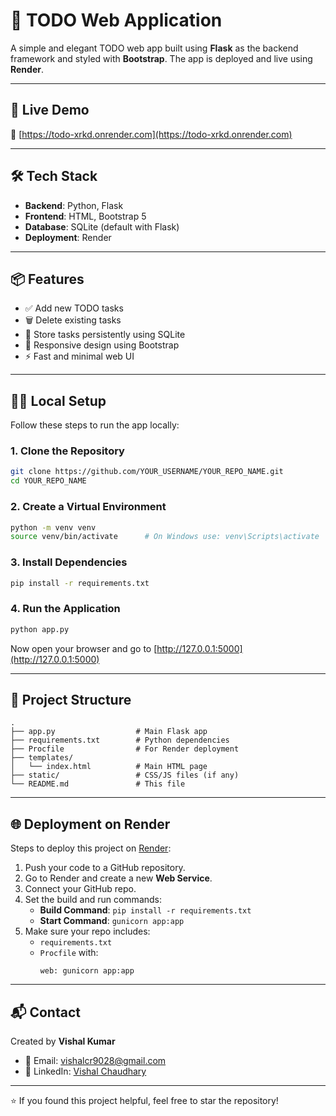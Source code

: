 
# 📝 TODO Web Application

A simple and elegant TODO web app built using **Flask** as the backend framework and styled with **Bootstrap**. The app is deployed and live using **Render**.

---

## 🚀 Live Demo

🔗 [https://todo-xrkd.onrender.com](https://todo-xrkd.onrender.com)

---

## 🛠️ Tech Stack

- **Backend**: Python, Flask
- **Frontend**: HTML, Bootstrap 5
- **Database**: SQLite (default with Flask)
- **Deployment**: Render

---

## 📦 Features

- ✅ Add new TODO tasks
- 🗑️ Delete existing tasks
- 🧾 Store tasks persistently using SQLite
- 📱 Responsive design using Bootstrap
- ⚡ Fast and minimal web UI

---

## 🧑‍💻 Local Setup

Follow these steps to run the app locally:

### 1. Clone the Repository
```bash
git clone https://github.com/YOUR_USERNAME/YOUR_REPO_NAME.git
cd YOUR_REPO_NAME
```

### 2. Create a Virtual Environment
```bash
python -m venv venv
source venv/bin/activate      # On Windows use: venv\Scripts\activate
```

### 3. Install Dependencies
```bash
pip install -r requirements.txt
```

### 4. Run the Application
```bash
python app.py
```

Now open your browser and go to [http://127.0.0.1:5000](http://127.0.0.1:5000)

---

## 📁 Project Structure

```
.
├── app.py                  # Main Flask app
├── requirements.txt        # Python dependencies
├── Procfile                # For Render deployment
├── templates/
│   └── index.html          # Main HTML page
├── static/                 # CSS/JS files (if any)
└── README.md               # This file
```

---

## 🌐 Deployment on Render

Steps to deploy this project on [Render](https://render.com):

1. Push your code to a GitHub repository.
2. Go to Render and create a new **Web Service**.
3. Connect your GitHub repo.
4. Set the build and run commands:
   - **Build Command**: `pip install -r requirements.txt`
   - **Start Command**: `gunicorn app:app`
5. Make sure your repo includes:
   - `requirements.txt`
   - `Procfile` with:
     ```
     web: gunicorn app:app
     ```

---

## 📬 Contact

Created by **Vishal Kumar**

- 📧 Email: [vishalcr9028@gmail.com](mailto:vishalcr9028@gmail.com)
- 🔗 LinkedIn: [Vishal Chaudhary](www.linkedin.com/in/vishal-chaudhary--)

---

⭐ If you found this project helpful, feel free to star the repository!
